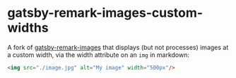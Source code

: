 # gatsby-remark-images-custom-widths

A fork of [gatsby-remark-images](https://www.gatsbyjs.org/packages/gatsby-remark-images/) that displays (but not processes) images at a custom width, via the width attribute on an `img` in markdown:

```md
<img src="./image.jpg" alt="My image" width="500px"/>
```
